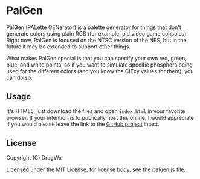 # PalGen
PalGen (PALette GENerator) is a palette generator for things that don't generate colors using plain RGB (for example, old video game consoles). Right now, PalGen is focused on the NTSC version of the NES, but in the future it may be extended to support other things.

What makes PalGen special is that you can specify your own red, green, blue, and white points, so if you want to simulate specific phosphors being used for the different colors (and you know the CIExy values for them), you can do so.

## Usage
It's HTML5, just download the files and open `index.html` in your favorite browser. If your intention is to publically host this online, I would appreciate if you would please leave the link to the [GitHub project](https://github.com/DragWx/PalGen) intact.

## License
Copyright (C) DragWx

Licensed under the MIT License, for license body, see the palgen.js file.
